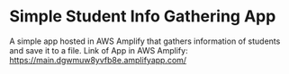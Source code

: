# Simple Student Info Gathering App
A simple app hosted in AWS Amplify that gathers information of students and save it to a file.
Link of App in AWS Amplify: https://main.dgwmuw8yvfb8e.amplifyapp.com/
